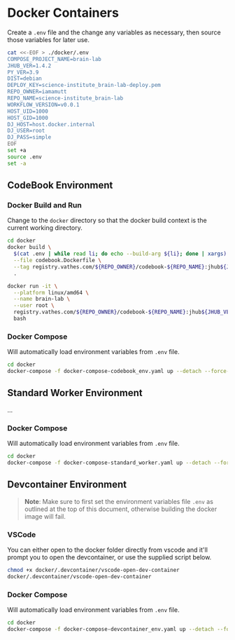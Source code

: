 # Docker Containers

Create a `.env` file and the change any variables as necessary, then source those variables for later use.

```bash
cat <<-EOF > ./docker/.env
COMPOSE_PROJECT_NAME=brain-lab
JHUB_VER=1.4.2
PY_VER=3.9
DIST=debian
DEPLOY_KEY=science-institute_brain-lab-deploy.pem
REPO_OWNER=iamamutt
REPO_NAME=science-institute_brain-lab
WORKFLOW_VERSION=v0.0.1
HOST_UID=1000
HOST_GID=1000
DJ_HOST=host.docker.internal
DJ_USER=root
DJ_PASS=simple
EOF
set +a
source .env
set -a
```

## CodeBook Environment

### Docker Build and Run

Change to the `docker` directory so that the docker build context is the current working directory.

```bash
cd docker
docker build \
  $(cat .env | while read li; do echo --build-arg ${li}; done | xargs) \
  --file codebook.Dockerfile \
  --tag registry.vathes.com/${REPO_OWNER}/codebook-${REPO_NAME}:jhub${JHUB_VER}-py${PY_VER}-${DIST}-${WORKFLOW_VERSION} \
  .
```

```bash
docker run -it \
  --platform linux/amd64 \
  --name brain-lab \
  --user root \
  registry.vathes.com/${REPO_OWNER}/codebook-${REPO_NAME}:jhub${JHUB_VER}-py${PY_VER}-${DIST}-${WORKFLOW_VERSION} \
  bash
```

### Docker Compose

Will automatically load environment variables from `.env` file.

```bash
cd docker
docker-compose -f docker-compose-codebook_env.yaml up --detach --force-recreate --remove-orphans --build
```

## Standard Worker Environment

... 


### Docker Compose

Will automatically load environment variables from `.env` file.

```bash
cd docker
docker-compose -f docker-compose-standard_worker.yaml up --detach --force-recreate --remove-orphans --build
```

## Devcontainer Environment

> **Note**: Make sure to first set the environment variables file `.env` as outlined at the top of this document, otherwise building the docker image will fail.

### VSCode

You can either open to the docker folder directly from vscode and it'll prompt you to open the devcontainer, or use the supplied script below. 

```bash
chmod +x docker/.devcontainer/vscode-open-dev-container
docker/.devcontainer/vscode-open-dev-container
```

### Docker Compose

Will automatically load environment variables from `.env` file.

```bash
cd docker
docker-compose -f docker-compose-devcontainer_env.yaml up --detach --force-recreate --remove-orphans --build
```
